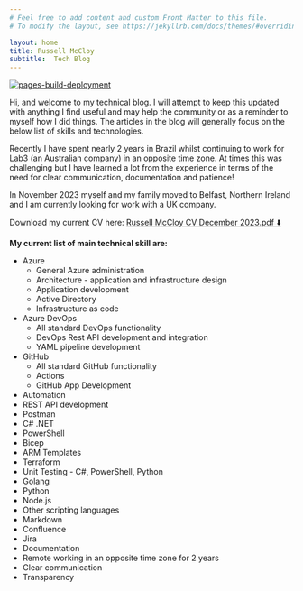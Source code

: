 ```yaml
---
# Feel free to add content and custom Front Matter to this file.
# To modify the layout, see https://jekyllrb.com/docs/themes/#overriding-theme-defaults

layout: home
title: Russell McCloy
subtitle:  Tech Blog
---
```


[![pages-build-deployment](https://github.com/russellmccloy/russellmccloy.github.io/actions/workflows/pages/pages-build-deployment/badge.svg)](https://github.com/russellmccloy/russellmccloy.github.io/actions/workflows/pages/pages-build-deployment)

Hi, and welcome to my technical blog. I will attempt to keep this updated with anything I find useful and may help the community or as a reminder to myself how I did things. The articles in the blog will generally focus on the below list of skills and technologies.

Recently I have spent nearly 2 years in Brazil whilst continuing to work for Lab3 (an Australian company) in an opposite time zone. At times this was challenging  but I have learned a lot from the experience in terms of the need for clear communication, documentation and patience!

In November 2023 myself and my family moved to Belfast, Northern Ireland and I am currently looking for work with a UK company.

Download my current CV here: [Russell McCloy CV December 2023.pdf ⬇️](https://drive.google.com/file/d/1-crQKf2fraNmJMHpaekbbUxjLYsMvZr-/view?usp=sharing)



**My current list of main technical skill are:**

- Azure
  - General Azure administration
  - Architecture - application and infrastructure design
  - Application development
  - Active Directory
  - Infrastructure as code
- Azure DevOps
  - All standard DevOps functionality
  - DevOps Rest API development and integration
  - YAML pipeline development
- GitHub
  - All standard GitHub functionality
  - Actions
  - GitHub App Development
- Automation
- REST API development
- Postman
- C# .NET
- PowerShell
- Bicep
- ARM Templates
- Terraform
- Unit Testing - C#, PowerShell, Python
- Golang
- Python
- Node.js
- Other scripting languages
- Markdown
- Confluence
- Jira
- Documentation
- Remote working in an opposite time zone for 2 years
- Clear communication
- Transparency
